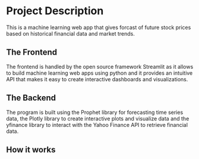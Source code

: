 # Project Description
This is a machine learning web app that gives forcast of future stock prices based on historical financial data and market trends.

## The Frontend
The frontend is handled by the open source framework Streamlit as it allows to build machine learning web apps using python and it provides an intuitive API that makes it 
easy to create interactive dashboards and visualizations.

## The Backend
The program is built using the Prophet library for forecasting time series data, the Plotly library to create interactive plots and visualize
data and the yfinance library to interact with the Yahoo Finance API to retrieve financial data.

## How it works
